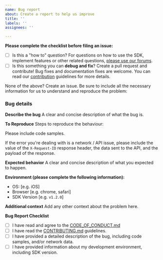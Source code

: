 ```yaml
---
name: Bug report
about: Create a report to help us improve
title: ''
labels: ''
assignees: ''

---
```


**Please complete the checklist before filing an issue:**

- [ ] Is this a "how to" question? For questions on how to use the SDK, implement features or other related questions, [please use our forums](https://community.shopify.com/c/Shopify-APIs-SDKs/bd-p/shopify-apis-and-technology).
- [ ] Is this something you can **debug and fix**? Create a pull request and contribute! Bug fixes and documentation fixes are welcome. You can read our [contribution](https://github.com/Shopify/js-buy-sdk/blob/main/CONTRIBUTING.md) guidelines for more details.

None of the above? Create an issue. Be sure to include all the necessary information for us to understand and reproduce the problem:

### Bug details

**Describe the bug**
A clear and concise description of what the bug is.

**To Reproduce**
Steps to reproduce the behaviour:

Please include code samples.

If the error you're dealing with is a network / API issue, please include the value of the `X-Request-ID` response header, the data sent to the API, and the payload of the response.

**Expected behavior**
A clear and concise description of what you expected to happen.

**Environment (please complete the following information):**
 - OS: [e.g. iOS]
 - Browser [e.g. chrome, safari]
 - SDK Version [e.g. `v1.2.0`]

**Additional context**
Add any other context about the problem here.

**Bug Report Checklist**
- [ ] I have read and agree to the [CODE_OF_CONDUCT.md](https://github.com/Shopify/js-buy-sdk/blob/main/CODE_OF_CONDUCT.md)
- [ ] I have read the [CONTRIBUTING.md](https://github.com/Shopify/js-buy-sdk/blob/main/CONTRIBUTING.md) guidelines.
- [ ] I have provided a detailed description of the bug, including code samples, and/or network data.
- [ ] I have provided information about my development environment, including SDK version.
